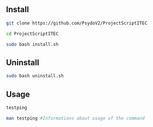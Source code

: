 ## Install

```bash
git clone https://github.com/PsydoV2/ProjectScriptITEC 
```
```bash
cd ProjectScriptITEC
```
```bash
sudo bash install.sh
```

## Uninstall

```bash
sudo bash uninstall.sh
```

## Usage

```bash
testping
```

```bash
man testping #Informations about usage of the command
```
